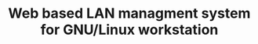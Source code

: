 ---
layout: project_old
title: Web based LAN managment system for GNU/Linux workstation
permalink: /4yp/e04/Web-based-LAN-managment-system-for-GNU-Linux-workstation

has_children: false
parent: E04 Undergraduate Research Projects
grand_parent: Undergraduate Research Projects

cover_url: https://cepdnaclk.github.io/projects.ce.pdn.ac.lk/data/categories/4yp/cover_page.jpg
thumbnail_url: /data/categories/4yp/thumbnail.jpg

team: [M.P.Bandara (E/04/038), W.D.S.Jayarathna (E/04/123), R.W.M.L.C.P.Senanayake (E/04/264)]
supervisors: [ Dr. Roshan G. Ragel ]

has_publication: false
publication: ""
---